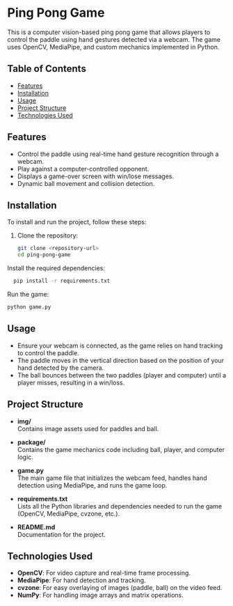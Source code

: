 # Ping Pong Game

This is a computer vision-based ping pong game that allows players to control the paddle using hand gestures detected via a webcam. The game uses OpenCV, MediaPipe, and custom mechanics implemented in Python.

## Table of Contents
- [Features](#features)
- [Installation](#installation)
- [Usage](#usage)
- [Project Structure](#project-structure)
- [Technologies Used](#technologies-used)

## Features
- Control the paddle using real-time hand gesture recognition through a webcam.
- Play against a computer-controlled opponent.
- Displays a game-over screen with win/lose messages.
- Dynamic ball movement and collision detection.
  
## Installation
To install and run the project, follow these steps:

1. Clone the repository:
   ```bash
   git clone <repository-url>
   cd ping-pong-game
   ```
Install the required dependencies:
  
  ```bash
    pip install -r requirements.txt
  ```
Run the game:

  ```bash
  python game.py
  ```
## Usage
- Ensure your webcam is connected, as the game relies on hand tracking to control the paddle.
- The paddle moves in the vertical direction based on the position of your hand detected by the camera.
- The ball bounces between the two paddles (player and computer) until a player misses, resulting in a win/loss.

## Project Structure
- **img/**  
  Contains image assets used for paddles and ball.

- **package/**  
  Contains the game mechanics code including ball, player, and computer logic.

- **game.py**  
  The main game file that initializes the webcam feed, handles hand detection using MediaPipe, and runs the game loop.

- **requirements.txt**  
  Lists all the Python libraries and dependencies needed to run the game (OpenCV, MediaPipe, cvzone, etc.).

- **README.md**  
  Documentation for the project.

## Technologies Used
- **OpenCV**: For video capture and real-time frame processing.
- **MediaPipe**: For hand detection and tracking.
- **cvzone**: For easy overlaying of images (paddle, ball) on the video feed.
- **NumPy**: For handling image arrays and matrix operations.
